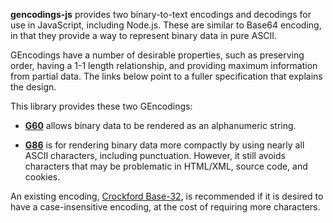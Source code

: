 **gencodings-js** provides two binary-to-text encodings and decodings
for use in JavaScript, including Node.js.  These are similar to
Base64 encoding, in that they provide a way to represent binary data
in pure ASCII.

GEncodings have a number of desirable properties, such as preserving
order, having a 1-1 length relationship, and providing maximum
information from partial data.  The links below point to a fuller
specification that explains the design.

This library provides these two GEncodings:

*  **[G60](https://github.com/galenhuntington/g60)** allows binary data
 to be rendered as an alphanumeric string.

*  **[G86](https://github.com/galenhuntington/g86)** is for rendering
 binary data more compactly by using nearly all ASCII characters,
 including punctuation.  However, it still avoids characters that
 may be problematic in HTML/XML, source code, and cookies.

An existing encoding, [Crockford
Base-32](https://www.crockford.com/base32.html), is recommended if
it is desired to have a case-insensitive encoding, at the cost of
requiring more characters.

